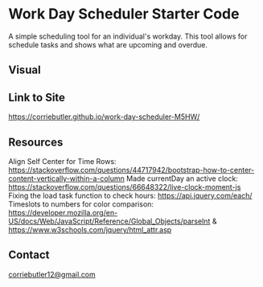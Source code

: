 # Work Day Scheduler Starter Code

A simple scheduling tool for an individual's workday. This tool allows for schedule tasks and shows what are upcoming and overdue. 

## Visual




## Link to Site
https://corriebutler.github.io/work-day-scheduler-M5HW/


## Resources
Align Self Center for Time Rows: https://stackoverflow.com/questions/44717942/bootstrap-how-to-center-content-vertically-within-a-column
Made currentDay an active clock: https://stackoverflow.com/questions/66648322/live-clock-moment-js
Fixing the load task function to check hours: https://api.jquery.com/each/ 
Timeslots to numbers for color comparison: https://developer.mozilla.org/en-US/docs/Web/JavaScript/Reference/Global_Objects/parseInt & https://www.w3schools.com/jquery/html_attr.asp



## Contact
corriebutler12@gmail.com
